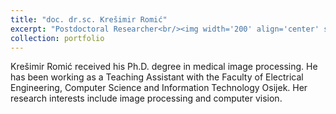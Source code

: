 ```yaml
---
title: "doc. dr.sc. Krešimir Romić"
excerpt: "Postdoctoral Researcher<br/><img width='200' align='center' src='/images/cv_romic_kresimir.jpg'>"
collection: portfolio
---
```


Krešimir Romić received his Ph.D. degree in medical image processing. He has been working as a Teaching Assistant with the Faculty of Electrical Engineering, Computer Science and Information Technology Osijek. Her research
interests include image processing and computer vision. 

